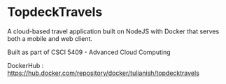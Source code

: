 # TopdeckTravels

A cloud-based travel application built on NodeJS with Docker that serves both a mobile and web client.

Built as part of CSCI 5409 - Advanced Cloud Computing

DockerHub : https://hub.docker.com/repository/docker/tulianish/topdecktravels